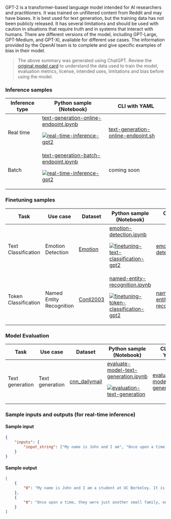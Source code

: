 GPT-2 is a transformer-based language model intended for AI researchers and practitioners. It was trained on unfiltered content from Reddit and may have biases. It is best used for text generation, but the training data has not been publicly released. It has several limitations and should be used with caution in situations that require truth and in systems that interact with humans. There are different versions of the model, including GPT-Large, GPT-Medium, and GPT-Xl, available for different use cases. The information provided by the OpenAI team is to complete and give specific examples of bias in their model.


> The above summary was generated using ChatGPT. Review the <a href="https://huggingface.co/gpt2" target="_blank">original model card</a> to understand the data used to train the model, evaluation metrics, license, intended uses, limitations and bias before using the model.

### Inference samples

Inference type|Python sample (Notebook)|CLI with YAML
|--|--|--|
Real time|<a href="https://aka.ms/azureml-infer-online-sdk-text-generation" target="_blank">text-generation-online-endpoint.ipynb</a><p><a href="https://github.com/Azure/azureml-oss-models/actions/workflows/real-time-inference-gpt2_nb.yaml"><img alt="real-time-inference-gpt2" src="https://github.com/Azure/azureml-oss-models/actions/workflows/real-time-inference-gpt2_nb.yaml/badge.svg"/></a></p>|<a href="https://aka.ms/azureml-infer-online-cli-text-generation" target="_blank">text-generation-online-endpoint.sh</a>
Batch |<a href="https://aka.ms/azureml-infer-batch-sdk-text-generation" target="_blank">text-generation-batch-endpoint.ipynb</a><p><a href="https://github.com/Azure/azureml-oss-models/actions/workflows/real-time-inference-gpt2_nb.yaml"><img alt="real-time-inference-gpt2" src="https://github.com/Azure/azureml-oss-models/actions/workflows/real-time-inference-gpt2_nb.yaml/badge.svg"/></a></p>| coming soon


### Finetuning samples

Task|Use case|Dataset|Python sample (Notebook)|CLI with YAML
|--|--|--|--|--|
Text Classification|Emotion Detection|<a href="https://huggingface.co/datasets/dair-ai/emotion" target="_blank">Emotion</a>|<a href="https://aka.ms/azureml-ft-sdk-emotion-detection" target="_blank">emotion-detection.ipynb</a><p><a href="https://github.com/Azure/azureml-oss-models/actions/workflows/finetuning-text-classification-gpt2_nb.yaml"><img alt="finetuning-text-classification-gpt2" src="https://github.com/Azure/azureml-oss-models/actions/workflows/finetuning-text-classification-gpt2_nb.yaml/badge.svg"/></a></p>|<a href="https://aka.ms/azureml-ft-cli-emotion-detection" target="_blank">emotion-detection.sh</a>
Token Classification|Named Entity Recognition|<a href="https://huggingface.co/datasets/conll2003" target="_blank">Conll2003</a>|<a href="https://aka.ms/azureml-ft-sdk-token-classification" target="_blank">named-entity-recognition.ipynb</a><p><a href="https://github.com/Azure/azureml-oss-models/actions/workflows/finetuning-token-classification-gpt2_nb.yaml"><img alt="finetuning-token-classification-gpt2" src="https://github.com/Azure/azureml-oss-models/actions/workflows/finetuning-token-classification-gpt2_nb.yaml/badge.svg"/></a></p>|<a href="https://aka.ms/azureml-ft-cli-token-classification" target="_blank">named-entity-recognition.sh</a>


### Model Evaluation

Task| Use case| Dataset| Python sample (Notebook)| CLI with YAML
|--|--|--|--|--|
Text generation | Text generation | <a href="https://huggingface.co/datasets/cnn_dailymail" target="_blank"> cnn_dailymail </a> | <a href="https://aka.ms/azureml-eval-sdk-text-generation/" target="_blank">evaluate-model-text-generation.ipynb</a> <p><a href="https://github.com/Azure/azureml-oss-models/actions/workflows/evaluation-text-generation_nb.yaml"><img alt="evaluation-text-generation" src="https://github.com/Azure/azureml-oss-models/actions/workflows/evaluation-text-generation_nb.yaml/badge.svg"/></a></p> | <a href="https://aka.ms/azureml-eval-cli-text-generation/" target="_blank">evaluate-model-text-generation.yml</a>


### Sample inputs and outputs (for real-time inference)

#### Sample input
```json
{
    "inputs": {
        "input_string": ["My name is John and I am", "Once upon a time,"]
    }
}
```

#### Sample output
```json
[
    {
        "0": "My name is John and I am a student at UC Berkeley. It is my main interest to do research in the humanities. I am going to share"
    },
    {
        "0": "Once upon a time, they were just another small family, only three. She says one day that her father was getting a new license"
    }
]
```
